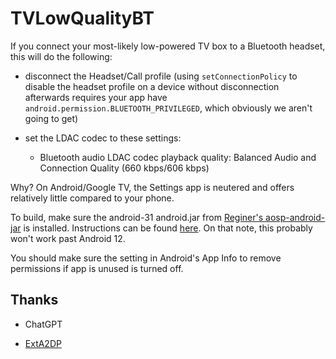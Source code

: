 # TVLowQualityBT

If you connect your most-likely low-powered TV box to a Bluetooth headset, this will do the following:

* disconnect the Headset/Call profile (using `setConnectionPolicy` to disable the headset profile on a device without disconnection afterwards requires your app have `android.permission.BLUETOOTH_PRIVILEGED`, which obviously we aren't going to get)

* set the LDAC codec to these settings:

    * Bluetooth audio LDAC codec playback quality: Balanced Audio and Connection Quality (660 kbps/606 kbps)

Why? On Android/Google TV, the Settings app is neutered and offers relatively little compared to your phone.

To build, make sure the android-31 android.jar from [Reginer's aosp-android-jar](https://github.com/Reginer/aosp-android-jar) is installed. Instructions can be found [here](https://github.com/1fexd/aosp-android-jar-mirror#installation). On that note, this probably won't work past Android 12.

You should make sure the setting in Android's App Info to remove permissions if app is unused is turned off.

## Thanks

* ChatGPT

* [ExtA2DP](https://github.com/anonymix007/ExtA2DP)
